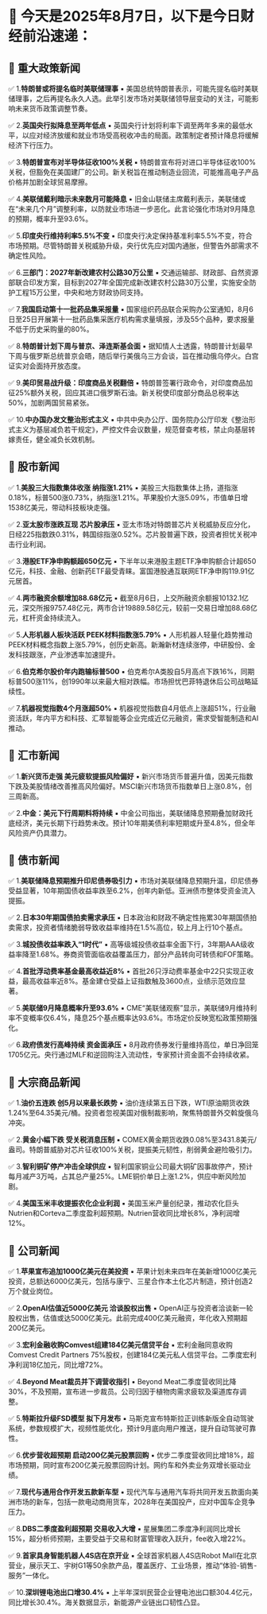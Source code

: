 # 📅 今天是2025年8月7日，以下是今日财经前沿速递：

## 📌 重大政策新闻
✅ 1.**特朗普或将提名临时美联储理事**
▪️ 美国总统特朗普表示，可能先提名临时美联储理事，之后再提名永久人选。此举引发市场对美联储领导层变动的关注，可能影响未来货币政策调整节奏。

✅ 2.**英国央行拟降息至两年低点**
▪️ 英国央行计划将利率下调至两年多来的最低水平，以应对经济放缓和就业市场受高税收冲击的局面。政策制定者预计降息将缓解经济下行压力。

✅ 3.**特朗普宣布对半导体征收100%关税**
▪️ 特朗普宣布将对进口半导体征收100%关税，但豁免在美国建厂的公司。新关税旨在推动制造业回流，可能推高电子产品价格并加剧全球贸易摩擦。

✅ 4.**美联储戴利暗示未来数月可能降息**
▪️ 旧金山联储主席戴利表示，美联储或在“未来几个月”调整利率，以防就业市场进一步恶化。此言论强化市场对9月降息的预期，概率升至93.6%。

✅ 5.**印度央行维持利率5.5%不变**
▪️ 印度央行决定保持基准利率5.5%不变，符合市场预期。尽管特朗普关税威胁升级，央行优先应对国内通胀，但警告外部需求不确定性风险。

✅ 6.**三部门：2027年新改建农村公路30万公里**
▪️ 交通运输部、财政部、自然资源部联合印发方案，目标到2027年全国完成新改建农村公路30万公里，实施安全防护工程15万公里，中央和地方财政协同支持。

✅ 7.**我国启动第十一批药品集采报量**
▪️ 国家组织药品联合采购办公室通知，8月6日至25日开展第十一批药品集采医疗机构需求量填报，涉及55个品种，要求报量不低于历史采购量的80%。

✅ 8.**特朗普计划下周与普京、泽连斯基会面**
▪️ 据知情人士透露，特朗普计划最早下周与俄罗斯总统普京会晤，随后举行美俄乌三方会谈，旨在推动俄乌停火。白宫证实对会面持开放态度。

✅ 9.**美印贸易战升级：印度商品关税翻倍**
▪️ 特朗普签署行政命令，对印度商品加征25%额外关税，回应其进口俄罗斯石油。新关税使印度部分商品总税率达50%，加剧两国贸易紧张。

✅ 10.**中办国办发文整治形式主义**
▪️ 中共中央办公厅、国务院办公厅印发《整治形式主义为基层减负若干规定》，严控文件会议数量，规范督查考核，禁止向基层转嫁责任，健全减负长效机制。

## 📌 股市新闻
✅ 1.**美股三大指数集体收涨 纳指涨1.21%**
▪️ 美股三大指数集体上扬，道指涨0.18%，标普500涨0.73%，纳指涨1.21%。苹果股价大涨5.09%，市值单日增1538亿美元，带动科技板块走强。

✅ 2.**亚太股市涨跌互现 芯片股承压**
▪️ 亚太市场对特朗普芯片关税威胁反应分化，日经225指数跌0.31%，韩国综指涨0.52%。芯片股普遍下跌，投资者担忧关税冲击行业利润。

✅ 3.**港股ETF净申购额超650亿元**
▪️ 下半年以来港股主题ETF净申购额合计超650亿元，科技、金融、创新药ETF最受青睐。富国港股通互联网ETF净申购119.91亿元居首。

✅ 4.**两市融资余额增加88.68亿元**
▪️ 截至8月6日，上交所融资余额报10132.1亿元，深交所报9757.48亿元，两市合计19889.58亿元，较前一交易日增加88.68亿元，杠杆资金持续流入。

✅ 5.**人形机器人板块活跃 PEEK材料指数涨5.79%**
▪️ 人形机器人轻量化趋势推动PEEK材料概念指数上涨5.79%，创历史新高。新瀚新材连续涨停，中研股份、金发科技跟涨，产业渗透率加速提升。

✅ 6.**伯克希尔股价年内跑输标普500**
▪️ 伯克希尔A类股自5月高点下跌16%，同期标普500涨11%，创1990年以来最大相对跌幅。市场担忧巴菲特退休后公司战略延续性。

✅ 7.**机器视觉指数4个月涨超50%**
▪️ 机器视觉指数自4月低点上涨超51%，行业融资活跃，年内平方和科技、汇萃智能等企业完成近亿元融资，需求受智能制造和AI推动。

## 📌 汇市新闻
✅ 1.**新兴货币走强 美元疲软提振风险偏好**
▪️ 新兴市场货币普遍升值，因美元指数下跌及美股情绪改善推高风险偏好。MSCI新兴市场货币指数单日上涨0.8%，创三周新高。

✅ 2.**中金：美元下行周期料将持续**
▪️ 中金公司指出，美联储降息预期叠加财政托底经济，美元长期下行趋势未改。预计10年期美债利率短期或升至4.8%，但全年风险资产仍具潜力。

## 📌 债市新闻
✅ 1.**美联储降息预期推升印尼债券吸引力**
▪️ 市场对美联储降息预期升温，印尼债券受益显著，10年期国债收益率跌至6.2%，创年内新低。亚洲债市整体受资金流入提振。

✅ 2.**日本30年期国债拍卖需求承压**
▪️ 日本政治和财政不确定性拖累30年期国债拍卖需求，投资者情绪脆弱导致收益率维持在1.5%高位，较上月上行10个基点。

✅ 3.**城投债收益率跌入“1时代”**
▪️ 高等级城投债收益率全面下行，3年期AAA级收益率降至1.68%。券商资管面临收益覆盖压力，部分产品转向可转债和FOF策略。

✅ 4.**首批浮动费率基金最高收益近8%**
▪️ 首批26只浮动费率基金中22只实现正收益，最高收益率近8%。基金建仓受益上证指数触及3600点，业绩示范效应显著。

✅ 5.**美联储9月降息概率升至93.6%**
▪️ CME“美联储观察”显示，美联储9月维持利率不变概率仅6.4%，降息25个基点概率达93.6%。市场定价反映宽松政策预期强化。

✅ 6.**政府债发行高峰持续 资金面承压**
▪️ 8月政府债券发行量维持高位，单日净回笼1705亿元。央行通过MLF和逆回购注入流动性，专家预计资金面不会持续收紧。

## 📌 大宗商品新闻
✅ 1.**油价五连跌 创5月以来最长跌势**
▪️ 油价连续第五日下跌，WTI原油期货收跌1.24%至64.35美元/桶。投资者忽视美国对俄制裁影响，聚焦特朗普外交斡旋俄乌冲突。

✅ 2.**黄金小幅下跌 受关税消息压制**
▪️ COMEX黄金期货收跌0.08%至3431.8美元/盎司。特朗普威胁对芯片征收100%关税，提振美元韧性，削弱黄金避险吸引力。

✅ 3.**智利铜矿停产冲击全球供应**
▪️ 智利国家铜业公司最大铜矿因事故停产，预计每月减产3万吨，占其总产量25%。LME铜价单日上涨1.2%，供应中断风险加剧。

✅ 4.**美国玉米丰收提振农化企业利润**
▪️ 美国玉米产量创纪录，推动农化巨头Nutrien和Corteva二季度盈利超预期。Nutrien营收同比增长8%，净利润增12%。

## 📌 公司新闻
✅ 1.**苹果宣布追加1000亿美元在美投资**
▪️ 苹果计划未来四年在美新增1000亿美元投资，总额达6000亿美元，包括与康宁、三星合作本土化芯片制造，预计创造2万个就业岗位。

✅ 2.**OpenAI估值近5000亿美元 洽谈股权出售**
▪️ OpenAI正与投资者洽谈新一轮股权出售，估值或达5000亿美元。此前完成400亿美元融资，年化收入预期超200亿美元。

✅ 3.**宏利金融收购Comvest组建184亿美元信贷平台**
▪️ 宏利金融同意收购Comvest Credit Partners 75%股权，创建184亿美元私人信贷平台。二季度宏利净利润18亿加元，同比增72%。

✅ 4.**Beyond Meat裁员并下调营收指引**
▪️ Beyond Meat二季度营收同比降30%，不及预期，宣布进一步裁员。公司归因于植物肉需求疲软及渠道库存调整。

✅ 5.**特斯拉升级FSD模型 拟下月发布**
▪️ 马斯克宣布特斯拉正训练新版全自动驾驶系统，参数规模扩大，视频性能优化，预计9月底向用户推送，提升自动驾驶可靠性。

✅ 6.**优步营收超预期 启动200亿美元股票回购**
▪️ 优步二季度营收同比增18%，超市场预期，同时宣布200亿美元股票回购计划。网约车和外卖业务双增长驱动业绩。

✅ 7.**现代与通用合作开发五款新车型**
▪️ 现代汽车与通用汽车将共同开发五款面向美洲市场的新车，包括一款电动商用货车，2028年在美国投产，应对中国车企竞争压力。

✅ 8.**DBS二季度盈利超预期 交易收入大增**
▪️ 星展集团二季度净利润同比增长15%，超分析师预期，主要受益于交易和财富管理收入跃升，fee收入增22%。

✅ 9.**首家具身智能机器人4S店在京开业**
▪️ 全球首家机器人4S店Robot Mall在北京营业，展示天工、宇树G1等50余款产品，覆盖医疗、工业场景，推动“体验-销售-服务”一体化。

✅ 10.**深圳锂电池出口增30.4%**
▪️ 上半年深圳民营企业锂电池出口额304.4亿元，同比增长30.4%。海关数据显示，新能源产业链出口韧性凸显。
